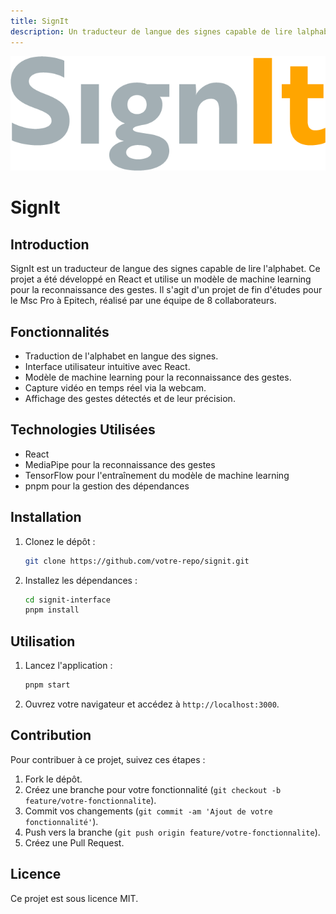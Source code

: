 ```yaml
---
title: SignIt
description: Un traducteur de langue des signes capable de lire lalphabet
---
```


![Logo SignIt](signit-interface/src/assets/logo/logo.png)

# SignIt

## Introduction

SignIt est un traducteur de langue des signes capable de lire l'alphabet. Ce projet a été développé en React et utilise un modèle de machine learning pour la reconnaissance des gestes. Il s'agit d'un projet de fin d'études pour le Msc Pro à Epitech, réalisé par une équipe de 8 collaborateurs.

## Fonctionnalités

- Traduction de l'alphabet en langue des signes.
- Interface utilisateur intuitive avec React.
- Modèle de machine learning pour la reconnaissance des gestes.
- Capture vidéo en temps réel via la webcam.
- Affichage des gestes détectés et de leur précision.

## Technologies Utilisées

- React
- MediaPipe pour la reconnaissance des gestes
- TensorFlow pour l'entraînement du modèle de machine learning
- pnpm pour la gestion des dépendances

## Installation

1. Clonez le dépôt :
   ```bash
   git clone https://github.com/votre-repo/signit.git
   ```
2. Installez les dépendances :
   ```bash
   cd signit-interface
   pnpm install
   ```

## Utilisation

1. Lancez l'application :
   ```bash
   pnpm start
   ```
2. Ouvrez votre navigateur et accédez à `http://localhost:3000`.

## Contribution

Pour contribuer à ce projet, suivez ces étapes :

1. Fork le dépôt.
2. Créez une branche pour votre fonctionnalité (`git checkout -b feature/votre-fonctionnalite`).
3. Commit vos changements (`git commit -am 'Ajout de votre fonctionnalité'`).
4. Push vers la branche (`git push origin feature/votre-fonctionnalite`).
5. Créez une Pull Request.

## Licence

Ce projet est sous licence MIT.
